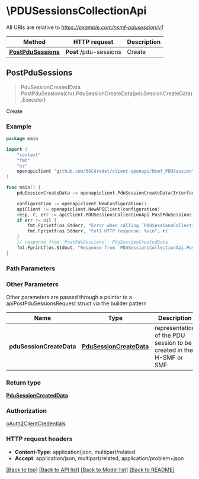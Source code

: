 # \PDUSessionsCollectionApi

All URIs are relative to *https://example.com/nsmf-pdusession/v1*

Method | HTTP request | Description
------------- | ------------- | -------------
[**PostPduSessions**](PDUSessionsCollectionApi.md#PostPduSessions) | **Post** /pdu-sessions | Create



## PostPduSessions

> PduSessionCreatedData PostPduSessions(ctx).PduSessionCreateData(pduSessionCreateData).Execute()

Create

### Example

```go
package main

import (
    "context"
    "fmt"
    "os"
    openapiclient "github.com/5GCoreNet/client-openapi/Nsmf_PDUSession"
)

func main() {
    pduSessionCreateData := openapiclient.PduSessionCreateData{Interface{}: new(interface{})} // PduSessionCreateData | representation of the PDU session to be created in the H-SMF or SMF

    configuration := openapiclient.NewConfiguration()
    apiClient := openapiclient.NewAPIClient(configuration)
    resp, r, err := apiClient.PDUSessionsCollectionApi.PostPduSessions(context.Background()).PduSessionCreateData(pduSessionCreateData).Execute()
    if err != nil {
        fmt.Fprintf(os.Stderr, "Error when calling `PDUSessionsCollectionApi.PostPduSessions``: %v\n", err)
        fmt.Fprintf(os.Stderr, "Full HTTP response: %v\n", r)
    }
    // response from `PostPduSessions`: PduSessionCreatedData
    fmt.Fprintf(os.Stdout, "Response from `PDUSessionsCollectionApi.PostPduSessions`: %v\n", resp)
}
```

### Path Parameters



### Other Parameters

Other parameters are passed through a pointer to a apiPostPduSessionsRequest struct via the builder pattern


Name | Type | Description  | Notes
------------- | ------------- | ------------- | -------------
 **pduSessionCreateData** | [**PduSessionCreateData**](PduSessionCreateData.md) | representation of the PDU session to be created in the H-SMF or SMF | 

### Return type

[**PduSessionCreatedData**](PduSessionCreatedData.md)

### Authorization

[oAuth2ClientCredentials](../README.md#oAuth2ClientCredentials)

### HTTP request headers

- **Content-Type**: application/json, multipart/related
- **Accept**: application/json, multipart/related, application/problem+json

[[Back to top]](#) [[Back to API list]](../README.md#documentation-for-api-endpoints)
[[Back to Model list]](../README.md#documentation-for-models)
[[Back to README]](../README.md)

